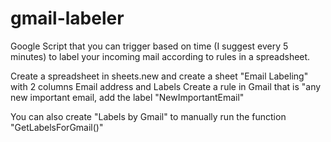 # gmail-labeler

Google Script that you can trigger based on time (I suggest every 5 minutes) to label your incoming mail according to rules in a spreadsheet.

Create a spreadsheet in sheets.new and create a sheet "Email Labeling" with 2 columns Email address and Labels
Create a rule in Gmail that is "any new important email, add the label "NewImportantEmail"

You can also create "Labels by Gmail" to manually run the function "GetLabelsForGmail()"
